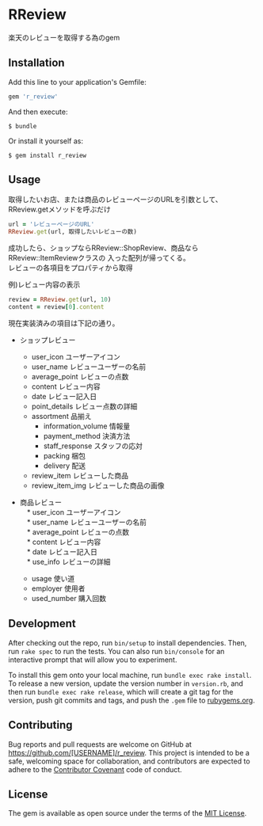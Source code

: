 # RReview

楽天のレビューを取得する為のgem

## Installation

Add this line to your application's Gemfile:

```ruby
gem 'r_review'
```

And then execute:

    $ bundle

Or install it yourself as:

    $ gem install r_review

## Usage

取得したいお店、または商品のレビューページのURLを引数として、
RReview.getメソッドを呼ぶだけ

```ruby
url = 'レビューページのURL'
RReview.get(url, 取得したいレビューの数)
```

成功したら、ショップならRReview::ShopReview、商品ならRReview::ItemReviewクラスの
入った配列が帰ってくる。  
レビューの各項目をプロパティから取得

例)レビュー内容の表示
```ruby
review = RReview.get(url, 10)
content = review[0].content
```

現在実装済みの項目は下記の通り。

* ショップレビュー  
  * user_icon ユーザーアイコン  
  * user_name レビューユーザーの名前  
  * average_point レビューの点数  
  * content レビュー内容  
  * date レビュー記入日  
  * point_details レビュー点数の詳細  
  * assortment 品揃え  
    * information_volume 情報量  
    * payment_method 決済方法  
    * staff_response スタッフの応対  
    * packing 梱包  
    * delivery 配送  
  * review_item レビューした商品  
  * review_item_img レビューした商品の画像  

*  商品レビュー  
　* user_icon ユーザーアイコン  
　* user_name レビューユーザーの名前  
　* average_point レビューの点数  
　* content レビュー内容  
　* date レビュー記入日  
　* use_info レビューの詳細  
    * usage 使い道  
    * employer 使用者  
    * used_number 購入回数  

## Development

After checking out the repo, run `bin/setup` to install dependencies. Then, run `rake spec` to run the tests. You can also run `bin/console` for an interactive prompt that will allow you to experiment.

To install this gem onto your local machine, run `bundle exec rake install`. To release a new version, update the version number in `version.rb`, and then run `bundle exec rake release`, which will create a git tag for the version, push git commits and tags, and push the `.gem` file to [rubygems.org](https://rubygems.org).

## Contributing

Bug reports and pull requests are welcome on GitHub at https://github.com/[USERNAME]/r_review. This project is intended to be a safe, welcoming space for collaboration, and contributors are expected to adhere to the [Contributor Covenant](http://contributor-covenant.org) code of conduct.


## License

The gem is available as open source under the terms of the [MIT License](http://opensource.org/licenses/MIT).
